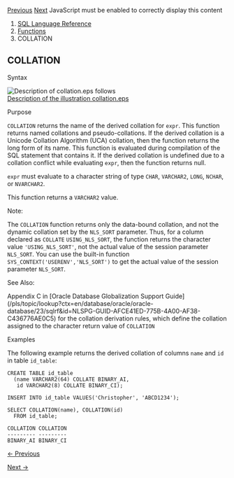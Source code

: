 [Previous](COALESCE.md) [Next](COLLECT.md) JavaScript must be enabled to
correctly display this content

  1. [SQL Language Reference ](index.md)
  2. [Functions](Functions.md)
  3. COLLATION

## COLLATION

Syntax

![Description of collation.eps
follows](https://docs.oracle.com/en/database/oracle/oracle-database/23/sqlrf/img/collation.gif)  
[Description of the illustration collation.eps](img_text/collation.md)

Purpose

`COLLATION` returns the name of the derived collation for `expr`. This
function returns named collations and pseudo-collations. If the derived
collation is a Unicode Collation Algorithm (UCA) collation, then the function
returns the long form of its name. This function is evaluated during
compilation of the SQL statement that contains it. If the derived collation is
undefined due to a collation conflict while evaluating `expr`, then the
function returns null.

`expr` must evaluate to a character string of type `CHAR`, `VARCHAR2`, `LONG`,
`NCHAR`, or `NVARCHAR2`.

This function returns a `VARCHAR2` value.

Note:

The `COLLATION` function returns only the data-bound collation, and not the
dynamic collation set by the `NLS_SORT` parameter. Thus, for a column declared
as `COLLATE` `USING_NLS_SORT`, the function returns the character value
`'USING_NLS_SORT'`, not the actual value of the session parameter `NLS_SORT`.
You can use the built-in function `SYS_CONTEXT('USERENV','NLS_SORT')` to get
the actual value of the session parameter `NLS_SORT`.

See Also:

Appendix C in [Oracle Database Globalization Support
Guide](/pls/topic/lookup?ctx=en/database/oracle/oracle-
database/23/sqlrf&id=NLSPG-GUID-AFCE41ED-775B-4A00-AF38-C436776AE0C5) for the
collation derivation rules, which define the collation assigned to the
character return value of `COLLATION`

Examples

The following example returns the derived collation of columns `name` and `id`
in table `id_table`:

    
    
    CREATE TABLE id_table
      (name VARCHAR2(64) COLLATE BINARY_AI,
       id VARCHAR2(8) COLLATE BINARY_CI);
    
    INSERT INTO id_table VALUES('Christopher', 'ABCD1234');
    
    SELECT COLLATION(name), COLLATION(id)
      FROM id_table;
    
    COLLATION COLLATION
    --------- ---------
    BINARY_AI BINARY_CI


[← Previous](COALESCE.md)

[Next →](COLLECT.md)
